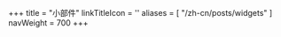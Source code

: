 +++
title = "小部件"
linkTitleIcon = '<i class="fas fa-cubes fa-fw" style="color: blue;"></i>'
aliases = [
  "/zh-cn/posts/widgets"
]
navWeight = 700
+++
